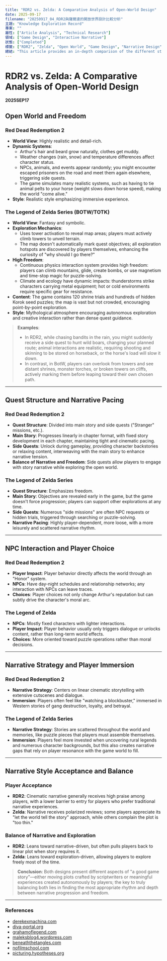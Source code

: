 ```yaml
---
title: "RDR2 vs. Zelda: A Comparative Analysis of Open-World Design"
date: 2025-09-17
filename: "20250917_04_RDR2與薩爾達的開放世界設計比較分析"
主題: "Knowledge Exploration Record"
專案: ""
屬性: ["Article Analysis", "Technical Research"]
領域: ["Game Design", "Interactive Narrative"]
狀態: ["Completed"]
標籤: ["RDR2", "Zelda", "Open World", "Game Design", "Narrative Design"]
總結: "This article provides an in-depth comparison of the different strategies and philosophies between RDR2 and the Zelda series in open-world design, narrative pacing, NPC interaction, and player immersion."
---
```


# RDR2 vs. Zelda: A Comparative Analysis of Open-World Design

**2025SEP17**

## Open World and Freedom

### Red Dead Redemption 2
- **World View**: Highly realistic and detail-rich.
- **Dynamic Systems**:
    - Arthur's hair and beard grow naturally, clothes get muddy.
    - Weather changes (rain, snow) and temperature differences affect character status.
    - NPCs, animals, and events appear randomly; you might encounter escaped prisoners on the road and meet them again elsewhere, triggering side quests.
    - The game simulates many realistic systems, such as having to tie animal pelts to your horse (weight slows down horse speed), making the world "come alive."
- **Style**: Realistic style emphasizing immersive experience.

### The Legend of Zelda Series (BOTW/TOTK)
- **World View**: Fantasy and symbolic.
- **Exploration Mechanics**:
    - Uses tower activation to reveal map areas; players must actively climb towers to unveil terrain.
    - The map doesn't automatically mark quest objectives; all exploration hotspots are discovered by players themselves, enhancing the curiosity of "why should I go there?"
- **High Freedom**:
    - Continuous physics interaction system provides high freedom: players can climb mountains, glide, create bombs, or use magnetism and time-stop magic for puzzle-solving.
    - Climate and ecology have dynamic impacts: thunderstorms strike characters carrying metal equipment; hot or cold environments require specific gear for resistance.
- **Content**: The game contains 120 shrine trials and hundreds of hidden Korok seed puzzles; the map is vast but not crowded, encouraging point-by-point exploration.
- **Style**: Mythological atmosphere encouraging autonomous exploration and creative interaction rather than dense quest guidance.

> **Examples**:
> - In RDR2, while chasing bandits in the rain, you might suddenly receive a side quest to hunt wild boars, changing your planned route; animal interactions are realistic, requiring shooting and skinning to be stored on horseback, or the horse's load will slow it down.
> - In contrast, in BotW, players can overlook from towers and see distant shrines, monster torches, or broken towers on cliffs, actively marking them before leaping toward their own chosen path.

---

## Quest Structure and Narrative Pacing

### Red Dead Redemption 2
- **Quest Structure**: Divided into main story and side quests ("Stranger" missions, etc.).
- **Main Story**: Progresses linearly in chapter format, with fixed story development in each chapter, maintaining tight and cinematic pacing.
- **Side Quests**: Unlock during gameplay, providing character backstories or relaxing content, interweaving with the main story to enhance narrative tension.
- **Balance of Narrative and Freedom**: Side quests allow players to engage with story narrative while exploring the open world.

### The Legend of Zelda Series
- **Quest Structure**: Emphasizes freedom.
- **Main Story**: Objectives are revealed early in the game, but the game doesn't force progression; players can support other explorations at any time.
- **Side Quests**: Numerous "side missions" are often NPC requests or hidden trials, triggered through searching or puzzle-solving.
- **Narrative Pacing**: Highly player-dependent, more loose, with a more leisurely and scattered narrative rhythm.

---

## NPC Interaction and Player Choice

### Red Dead Redemption 2
- **Player Impact**: Player behavior directly affects the world through an "Honor" system.
- **NPCs**: Have day-night schedules and relationship networks; any interaction with NPCs can leave traces.
- **Choices**: Player choices not only change Arthur's reputation but can subtly drive the character's moral arc.

### The Legend of Zelda
- **NPCs**: Mostly fixed characters with lighter interactions.
- **Player Impact**: Player behavior usually only triggers dialogue or unlocks content, rather than long-term world effects.
- **Choices**: More oriented toward puzzle operations rather than moral decisions.

---

## Narrative Strategy and Player Immersion

### Red Dead Redemption 2
- **Narrative Strategy**: Centers on linear cinematic storytelling with extensive cutscenes and dialogue.
- **Immersion**: Players often feel like "watching a blockbuster," immersed in Western stories of gang destruction, loyalty, and betrayal.

### The Legend of Zelda Series
- **Narrative Strategy**: Stories are scattered throughout the world and memories, like puzzle pieces that players must assemble themselves.
- **Immersion**: Players feel more invested when uncovering rural legends and numerous character backgrounds, but this also creates narrative gaps that rely on player resonance with the game world to fill.

---

## Narrative Style Acceptance and Balance

### Player Acceptance
- **RDR2**: Cinematic narrative generally receives high praise among players, with a lower barrier to entry for players who prefer traditional narrative experiences.
- **Zelda**: Narrative receives polarized reviews; some players appreciate its "let the world tell the story" approach, while others complain the plot is "too thin."

### Balance of Narrative and Exploration
- **RDR2**: Leans toward narrative-driven, but often pulls players back to linear plot when story requires it.
- **Zelda**: Leans toward exploration-driven, allowing players to explore freely most of the time.

> **Conclusion**:
> Both designs present different aspects of "a good game story"—either moving plots crafted by scriptwriters or meaningful experiences created autonomously by players; the key to truly balancing both lies in finding the most appropriate rhythm and depth between narrative progression and freedom.

---

### References
- [derekexmachina.com](http://derekexmachina.com)
- [diva-portal.org](http://diva-portal.org)
- [grahamoflegend.com](http://grahamoflegend.com)
- [maleksblog4.wordpress.com](http://maleksblog4.wordpress.com)
- [beneaththetangles.com](http://beneaththetangles.com)
- [nofilmschool.com](http://nofilmschool.com)
- [picturing.hypotheses.org](http://picturing.hypotheses.org)